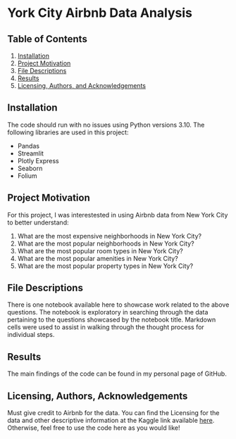 # York City Airbnb Data Analysis

## Table of Contents
1. [Installation](#installation)
2. [Project Motivation](#motivation)
3. [File Descriptions](#files)
4. [Results](#results)
5. [Licensing, Authors, and Acknowledgements](#licensing)

## Installation <a name="installation"></a>

The code should run with no issues using Python versions 3.10. The following libraries are used in this project:

* Pandas
* Streamlit
* Plotly Express
* Seaborn
* Folium

## Project Motivation<a name="motivation"></a>

For this project, I was interestested in using Airbnb data from New York City to better understand:

1. What are the most expensive neighborhoods in New York City?
2. What are the most popular neighborhoods in New York City?
3. What are the most popular room types in New York City?
4. What are the most popular amenities in New York City?
5. What are the most popular property types in New York City?

## File Descriptions <a name="files"></a>

There is one notebook available here to showcase work related to the above questions. The notebook is exploratory in searching through the data pertaining to the questions showcased by the notebook title. Markdown cells were used to assist in walking through the thought process for individual steps.

## Results<a name="results"></a>

The main findings of the code can be found in my personal page of GitHub.

## Licensing, Authors, Acknowledgements<a name="licensing"></a>

Must give credit to Airbnb for the data. You can find the Licensing for the data and other descriptive information at the Kaggle link available [here](https://www.kaggle.com/dgomonov/new-york-city-airbnb-open-data). Otherwise, feel free to use the code here as you would like!






